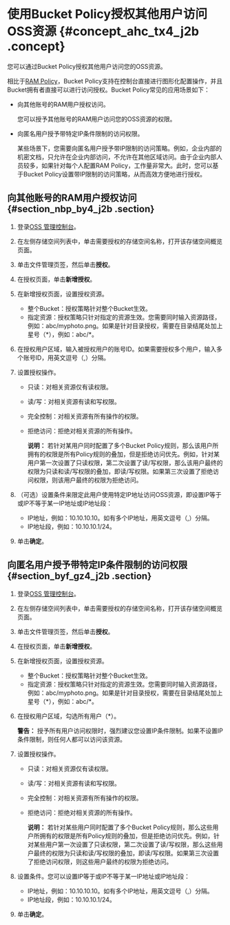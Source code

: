 # 使用Bucket Policy授权其他用户访问OSS资源 {#concept_ahc_tx4_j2b .concept}

您可以通过Bucket Policy授权其他用户访问您的OSS资源。

相比于[RAM Policy](../../../../intl.zh-CN/用户指南/授权管理/授权策略管理.md#)，Bucket Policy支持在控制台直接进行图形化配置操作，并且Bucket拥有者直接可以进行访问授权。Bucket Policy常见的应用场景如下：

-   向其他账号的RAM用户授权访问。

    您可以授予其他账号的RAM用户访问您的OSS资源的权限。

-   向匿名用户授予带特定IP条件限制的访问权限。

    某些场景下，您需要向匿名用户授予带IP限制的访问策略。例如，企业内部的机密文档，只允许在企业内部访问，不允许在其他区域访问。由于企业内部人员较多，如果针对每个人配置RAM Policy，工作量非常大。此时，您可以基于Bucket Policy设置带IP限制的访问策略，从而高效方便地进行授权。


## 向其他账号的RAM用户授权访问 {#section_nbp_by4_j2b .section}

1.  登录[OSS 管理控制台](https://oss.console.aliyun.com/)。
2.  在左侧存储空间列表中，单击需要授权的存储空间名称，打开该存储空间概览页面。
3.  单击文件管理页签，然后单击**授权**。
4.  在授权页面，单击**新增授权**。
5.  在新增授权页面，设置授权资源。
    -   整个Bucket：授权策略针对整个Bucket生效。
    -   指定资源：授权策略只针对指定的资源生效。您需要同时输入资源路径，例如：abc/myphoto.png。如果是针对目录授权，需要在目录结尾处加上星号（\*），例如：abc/\*。
6.  在授权用户区域，输入被授权用户的账号ID。如果需要授权多个用户，输入多个账号ID，用英文逗号（,）分隔。
7.  设置授权操作。
    -   只读：对相关资源仅有读权限。
    -   读/写：对相关资源有读和写权限。
    -   完全控制：对相关资源有所有操作的权限。
    -   拒绝访问：拒绝对相关资源的所有操作。

        **说明：** 若针对某用户同时配置了多个Bucket Policy规则，那么该用户所拥有的权限是所有Policy规则的叠加，但是拒绝访问优先。例如，针对某用户第一次设置了只读权限，第二次设置了读/写权限，那么该用户最终的权限为只读和读/写权限的叠加，即读/写权限。如果第三次设置了拒绝访问权限，则该用户最终的权限为拒绝访问。

8.  （可选）设置条件来限定此用户使用特定IP地址访问OSS资源，即设置IP等于或IP不等于某一IP地址或IP地址段：
    -   IP地址，例如：10.10.10.10。如有多个IP地址，用英文逗号（,）分隔。
    -   IP地址段，例如：10.10.10.1/24。
9.  单击**确定**。

## 向匿名用户授予带特定IP条件限制的访问权限 {#section_byf_gz4_j2b .section}

1.  登录[OSS 管理控制台](https://oss.console.aliyun.com/)。
2.  在左侧存储空间列表中，单击需要授权的存储空间名称，打开该存储空间概览页面。
3.  单击文件管理页签，然后单击**授权**。
4.  在授权页面，单击**新增授权**。
5.  在新增授权页面，设置授权资源。
    -   整个Bucket：授权策略针对整个Bucket生效。
    -   指定资源：授权策略只针对指定的资源生效。您需要同时输入资源路径，例如：abc/myphoto.png。如果是针对目录授权，需要在目录结尾处加上星号（\*），例如：abc/\*。
6.  在授权用户区域，勾选所有用户（\*）。

    **警告：** 授予所有用户访问权限时，强烈建议您设置IP条件限制。如果不设置IP条件限制，则任何人都可以访问该资源。

7.  设置授权操作。
    -   只读：对相关资源仅有读权限。
    -   读/写：对相关资源有读和写权限。
    -   完全控制：对相关资源有所有操作的权限。
    -   拒绝访问：拒绝对相关资源的所有操作。

        **说明：** 若针对某些用户同时配置了多个Bucket Policy规则，那么这些用户所拥有的权限是所有Policy规则的叠加，但是拒绝访问优先。例如，针对某些用户第一次设置了只读权限，第二次设置了读/写权限，那么这些用户最终的权限为只读和读/写权限的叠加，即读/写权限。如果第三次设置了拒绝访问权限，则这些用户最终的权限为拒绝访问。

8.  设置条件。您可以设置IP等于或IP不等于某一IP地址或IP地址段：
    -   IP地址，例如：10.10.10.10。如有多个IP地址，用英文逗号（,）分隔。
    -   IP地址段，例如：10.10.10.1/24。
9.  单击**确定**。

